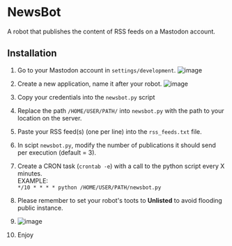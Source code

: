 # NewsBot
A robot that publishes the content of RSS feeds on a Mastodon account.


## Installation
1. Go to your Mastodon account in ``settings/development``.
   ![image](https://github.com/MyNameIsTroll/newsbot/assets/31790025/34e0ef45-4166-49af-ac29-5a2e8d3cd34e)


2. Create a new application, name it after your robot.
  ![image](https://github.com/MyNameIsTroll/newsbot/assets/31790025/2122ede5-6fb2-436c-8f14-fb6c9794d3a7)


3. Copy your credentials into the ``newsbot.py`` script
5. Replace the path ``/HOME/USER/PATH/`` into ``newsbot.py`` with the path to your location on the server.

7. Paste your RSS feed(s) (one per line) into the ``rss_feeds.txt`` file.
8. In scipt ``newsbot.py``, modify the number of publications it should send per execution (default = 3).
9. Create a CRON task (``crontab -e``) with a call to the python script every X minutes. <br>
   EXAMPLE:<br>
   ``*/10 * * * * python /HOME/USER/PATH/newsbot.py``

10. Please remember to set your robot's toots to **Unlisted** to avoid flooding public instance.
11. ![image](https://github.com/MyNameIsTroll/newsbot/assets/31790025/883b393b-4b20-42f8-aeac-a9842161b238)
12. Enjoy


   
